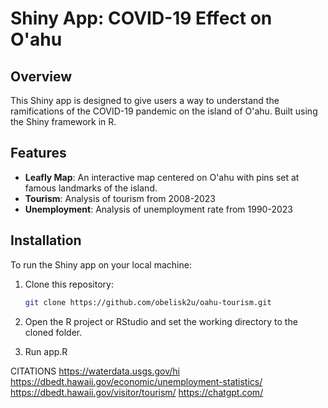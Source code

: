 # Shiny App: COVID-19 Effect on O'ahu

## Overview
This Shiny app is designed to give users a way to understand the ramifications of the COVID-19 pandemic on the island of O'ahu. Built using the Shiny framework in R.

## Features
- **Leafly Map**: An interactive map centered on O'ahu with pins set at famous landmarks of the island.
- **Tourism**: Analysis of tourism from 2008-2023
- **Unemployment**: Analysis of unemployment rate from 1990-2023

## Installation
To run the Shiny app on your local machine:

1. Clone this repository:
   ```bash
   git clone https://github.com/obelisk2u/oahu-tourism.git
   ```
2. Open the R project or RStudio and set the working directory to the cloned folder.

3. Run app.R


CITATIONS
https://waterdata.usgs.gov/hi
https://dbedt.hawaii.gov/economic/unemployment-statistics/
https://dbedt.hawaii.gov/visitor/tourism/
https://chatgpt.com/